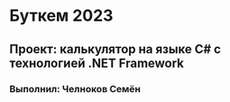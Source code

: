 # Буткем 2023
## Проект: калькулятор на языке C# с технологией .NET Framework
### Выполнил: Челноков Семён

